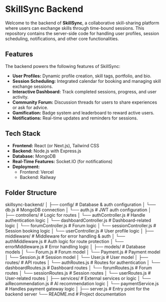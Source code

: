 # SkillSync Backend

Welcome to the backend of **SkillSync**, a collaborative skill-sharing platform where users can exchange skills through time-bound sessions. This repository contains the server-side code for handling user profiles, session scheduling, notifications, and other core functionalities.

## Features

The backend powers the following features of SkillSync:
- **User Profiles:** Dynamic profile creation, skill tags, portfolio, and bio.
- **Session Scheduling:** Integrated calendar for booking and managing skill exchange sessions.
- **Interactive Dashboard:** Track completed sessions, progress, and user activity.
- **Community Forum:** Discussion threads for users to share experiences or ask for advice.
- **Gamification:** Badge system and leaderboard to reward active users.
- **Notifications:** Real-time updates and reminders for sessions.

## Tech Stack

- **Frontend:** React (or Next.js), Tailwind CSS
- **Backend:** Node.js with Express.js
- **Database:** MongoDB
- **Real-Time Features:** Socket.IO (for notifications)
- **Deployment:**
  - Frontend: Vercel
  - Backend: Railway

## Folder Structure

skillsync-backend/
│
├── config/                     # Database & auth configuration
│   └── db.js                  # MongoDB connection
│   └── auth.js                # JWT auth configuration
│
├── controllers/                # Logic for routes
│   └── authController.js       # Handle authentication logic
│   └── dashboardController.js  # Dashboard-related logic
│   └── forumController.js      # Forum logic
│   └── sessionController.js    # Session booking logic
│   └── userController.js       # User profile logic
│
├── middleware/                 # Middleware for error handling & auth
│   └── authMiddleware.js       # Auth logic for route protection
│   └── errorMiddleware.js      # Error handling logic
│
├── models/                     # Database models
│   └── Forum.js               # Forum model
│   └── Payment.js             # Payment model
│   └── Session.js             # Session model
│   └── User.js                # User model
│
├── routes/                     # API routes
│   └── authRoutes.js          # Routes for authentication
│   └── dashboardRoutes.js     # Dashboard routes
│   └── forumRoutes.js         # Forum routes
│   └── sessionRoutes.js       # Session routes
│   └── userRoutes.js          # User-related routes
│
├── services/                   # External services or logic
│   └── aiRecommendation.js    # AI recommendation logic
│   └── paymentService.js      # Handles payment gateway logic
│
├── server.js                   # Entry point for the backend server
└── README.md                   # Project documentation


